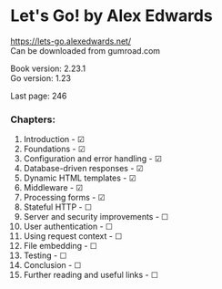 # Let's Go! by Alex Edwards
https://lets-go.alexedwards.net/  
Can be downloaded from gumroad.com  

Book version: 2.23.1  
Go version: 1.23  

Last page: 246  

### Chapters:
01. Introduction                     - ☑  
02. Foundations                      - ☑  
03. Configuration and error handling - ☑  
04. Database-driven responses        - ☑  
05. Dynamic HTML templates           - ☑  
06. Middleware                       - ☑  
07. Processing forms                 - ☑  
08. Stateful HTTP                    - ☐  
09. Server and security improvements - ☐  
10. User authentication              - ☐  
11. Using request context            - ☐  
12. File embedding                   - ☐  
13. Testing                          - ☐  
14. Conclusion                       - ☐  
15. Further reading and useful links - ☐  
